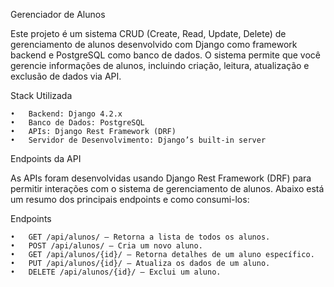 Gerenciador de Alunos

Este projeto é um sistema CRUD (Create, Read, Update, Delete) de gerenciamento de alunos desenvolvido com Django como framework backend e PostgreSQL como banco de dados. O sistema permite que você gerencie informações de alunos, incluindo criação, leitura, atualização e exclusão de dados via API.

Stack Utilizada

	•	Backend: Django 4.2.x
	•	Banco de Dados: PostgreSQL
	•	APIs: Django Rest Framework (DRF)
	•	Servidor de Desenvolvimento: Django’s built-in server

Endpoints da API

As APIs foram desenvolvidas usando Django Rest Framework (DRF) para permitir interações com o sistema de gerenciamento de alunos. Abaixo está um resumo dos principais endpoints e como consumi-los:

Endpoints

	•	GET /api/alunos/ — Retorna a lista de todos os alunos.
	•	POST /api/alunos/ — Cria um novo aluno.
	•	GET /api/alunos/{id}/ — Retorna detalhes de um aluno específico.
	•	PUT /api/alunos/{id}/ — Atualiza os dados de um aluno.
	•	DELETE /api/alunos/{id}/ — Exclui um aluno.

 
